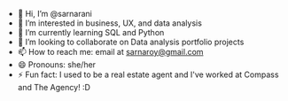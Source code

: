 - 👋 Hi, I’m @sarnarani
- 👀 I’m interested in business, UX, and data analysis
- 🌱 I’m currently learning SQL and Python
- 💞️ I’m looking to collaborate on Data analysis portfolio projects
- 📫 How to reach me: email at sarnaroy@gmail.com
- 😄 Pronouns: she/her
- ⚡ Fun fact: I used to be a real estate agent and I've worked at Compass and The Agency! :D

<!---
sarnarani/sarnarani is a ✨ special ✨ repository because its `README.md` (this file) appears on your GitHub profile.
You can click the Preview link to take a look at your changes.
--->
